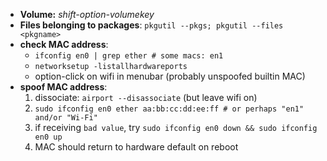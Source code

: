 - **Volume:** _shift-option-volumekey_
- **Files belonging to packages**: `pkgutil --pkgs; pkgutil --files <pkgname>`
- **check MAC address**:
    - `ifconfig en0 | grep ether # some macs: en1`
    - `networksetup -listallhardwareports`
    - option-click on wifi in menubar (probably unspoofed builtin MAC)
- **spoof MAC address**:
    1. dissociate: `airport --disassociate` (but leave wifi on)
    2. `sudo ifconfig en0 ether aa:bb:cc:dd:ee:ff # or perhaps "en1" and/or "Wi-Fi"`
    3. if receiving `bad value`, try `sudo ifconfig en0 down && sudo ifconfig en0 up`
    4. MAC should return to hardware default on reboot
